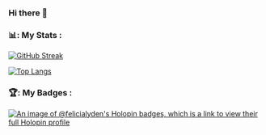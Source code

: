 ### Hi there 👋

### 📊: My Stats :
[![GitHub Streak](https://github-readme-streak-stats.herokuapp.com?user=felicialyden&theme=dark)](https://git.io/streak-stats)

[![Top Langs](https://github-readme-stats.vercel.app/api/top-langs/?username=felicialyden&layout=compact&theme=vision-friendly-dark)](https://github.com/anuraghazra/github-readme-stats)

### 🏆: My Badges :
[![An image of @felicialyden's Holopin badges, which is a link to view their full Holopin profile](https://holopin.me/felicialyden)](https://holopin.io/@felicialyden)

